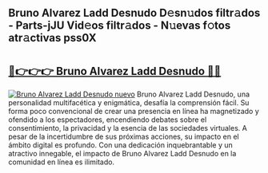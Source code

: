 ## Bruno Alvarez Ladd Desnudo D𝚎sn𝚞dos filtr𝚊dos - Parts-jJU Vid𝚎os filtr𝚊dos - N𝚞evas f𝚘tos atr𝚊ctivas pss0X

# <h2><a href="http://mb7fyk.tromn.icu/?c=Bruno+Alvarez+Ladd+Desnudo">🔗👉👉👉 Bruno Alvarez Ladd Desnudo 🔗🔗</a></h2>

[![Bruno Alvarez Ladd Desnudo nuevo](https://i.imgur.com/pEAQMta.gif)](http://mb7fyk.tromn.icu/?c=Bruno+Alvarez+Ladd+Desnudo)
Bruno Alvarez Ladd Desnudo, una personalidad multifacética y enigmática, desafía la comprensión fácil. Su forma poco convencional de crear una presencia en línea ha magnetizado y ofendido a los espectadores, encendiendo debates sobre el consentimiento, la privacidad y la esencia de las sociedades virtuales. A pesar de la incertidumbre de sus próximas acciones, su impacto en el ámbito digital es profundo. Con una dedicación inquebrantable y un atractivo innegable, el impacto de Bruno Alvarez Ladd Desnudo en la comunidad en línea es ilimitado.
